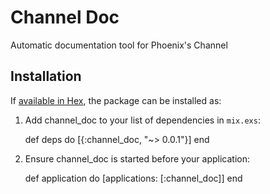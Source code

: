 # Channel Doc

Automatic documentation tool for Phoenix's Channel

## Installation

If [available in Hex](https://hex.pm/docs/publish), the package can be installed as:

  1. Add channel_doc to your list of dependencies in `mix.exs`:

        def deps do
          [{:channel_doc, "~> 0.0.1"}]
        end

  2. Ensure channel_doc is started before your application:

        def application do
          [applications: [:channel_doc]]
        end
